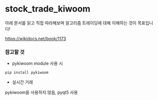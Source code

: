 # stock_trade_kiwoom

아래 문서를 읽고 직접 따라해보며 알고리즘 트레이딩에 대해 이해하는 것이 목표입니다!

https://wikidocs.net/book/1173

### 참고할 것

- pykiwoom module 사용 시

```pip install pykiwoom``` 

-  실시간 거래

pykiwoom을 사용하지 않음, pyqt5 사용
